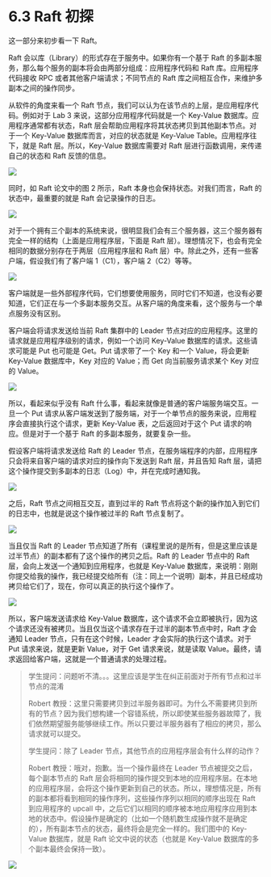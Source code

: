 # 6.3 Raft 初探

这一部分来初步看一下 Raft。

Raft 会以库（Library）的形式存在于服务中。如果你有一个基于 Raft 的多副本服务，那么每个服务的副本将会由两部分组成：应用程序代码和 Raft 库。应用程序代码接收 RPC 或者其他客户端请求；不同节点的 Raft 库之间相互合作，来维护多副本之间的操作同步。

从软件的角度来看一个 Raft 节点，我们可以认为在该节点的上层，是应用程序代码。例如对于 Lab 3 来说，这部分应用程序代码就是一个 Key-Value 数据库。应用程序通常都有状态，Raft 层会帮助应用程序将其状态拷贝到其他副本节点。对于一个 Key-Value 数据库而言，对应的状态就是 Key-Value Table。应用程序往下，就是 Raft 层。所以，Key-Value 数据库需要对 Raft 层进行函数调用，来传递自己的状态和 Raft 反馈的信息。

![](<../assets/image (4).png>)

同时，如 Raft 论文中的图 2 所示，Raft 本身也会保持状态。对我们而言，Raft 的状态中，最重要的就是 Raft 会记录操作的日志。

![](<../assets/image (5).png>)

对于一个拥有三个副本的系统来说，很明显我们会有三个服务器，这三个服务器有完全一样的结构（上面是应用程序层，下面是 Raft 层）。理想情况下，也会有完全相同的数据分别存在于两层（应用程序层和 Raft 层）中。除此之外，还有一些客户端，假设我们有了客户端 1（C1），客户端 2（C2）等等。

![](<../assets/image (6).png>)

客户端就是一些外部程序代码，它们想要使用服务，同时它们不知道，也没有必要知道，它们正在与一个多副本服务交互。从客户端的角度来看，这个服务与一个单点服务没有区别。

客户端会将请求发送给当前 Raft 集群中的 Leader 节点对应的应用程序。这里的请求就是应用程序级别的请求，例如一个访问 Key-Value 数据库的请求。这些请求可能是 Put 也可能是 Get。Put 请求带了一个 Key 和一个 Value，将会更新 Key-Value 数据库中，Key 对应的 Value；而 Get 向当前服务请求某个 Key 对应的 Value。

![](<../assets/image (7).png>)

所以，看起来似乎没有 Raft 什么事，看起来就像是普通的客户端服务端交互。一旦一个 Put 请求从客户端发送到了服务端，对于一个单节点的服务来说，应用程序会直接执行这个请求，更新 Key-Value 表，之后返回对于这个 Put 请求的响应。但是对于一个基于 Raft 的多副本服务，就要复杂一些。

假设客户端将请求发送给 Raft 的 Leader 节点，在服务端程序的内部，应用程序只会将来自客户端的请求对应的操作向下发送到 Raft 层，并且告知 Raft 层，请把这个操作提交到多副本的日志（Log）中，并在完成时通知我。

![](<../assets/image (9).png>)

之后，Raft 节点之间相互交互，直到过半的 Raft 节点将这个新的操作加入到它们的日志中，也就是说这个操作被过半的 Raft 节点复制了。

![](<../assets/image (8).png>)

当且仅当 Raft 的 Leader 节点知道了所有（课程里说的是所有，但是这里应该是过半节点）的副本都有了这个操作的拷贝之后。Raft 的 Leader 节点中的 Raft 层，会向上发送一个通知到应用程序，也就是 Key-Value 数据库，来说明：刚刚你提交给我的操作，我已经提交给所有（注：同上一个说明）副本，并且已经成功拷贝给它们了，现在，你可以真正的执行这个操作了。

![](<../assets/image (10).png>)

所以，客户端发送请求给 Key-Value 数据库，这个请求不会立即被执行，因为这个请求还没有被拷贝。当且仅当这个请求存在于过半的副本节点中时，Raft 才会通知 Leader 节点，只有在这个时候，Leader 才会实际的执行这个请求。对于 Put 请求来说，就是更新 Value，对于 Get 请求来说，就是读取 Value。最终，请求返回给客户端，这就是一个普通请求的处理过程。

> 学生提问：问题听不清。。。这里应该是学生在纠正前面对于所有节点和过半节点的混淆
>
> Robert 教授：这里只需要拷贝到过半服务器即可。为什么不需要拷贝到所有的节点？因为我们想构建一个容错系统，所以即使某些服务器故障了，我们依然期望服务能够继续工作。所以只要过半服务器有了相应的拷贝，那么请求就可以提交。
>
> 学生提问：除了 Leader 节点，其他节点的应用程序层会有什么样的动作？
>
> Robert 教授：哦对，抱歉。当一个操作最终在 Leader 节点被提交之后，每个副本节点的 Raft 层会将相同的操作提交到本地的应用程序层。在本地的应用程序层，会将这个操作更新到自己的状态。所以，理想情况是，所有的副本都将看到相同的操作序列，这些操作序列以相同的顺序出现在 Raft 到应用程序的 upcall 中，之后它们以相同的顺序被本地应用程序应用到本地的状态中。假设操作是确定的（比如一个随机数生成操作就不是确定的），所有副本节点的状态，最终将会是完全一样的。我们图中的 Key-Value 数据库，就是 Raft 论文中说的状态（也就是 Key-Value 数据库的多个副本最终会保持一致）。

![](<../assets/image (11).png>)
